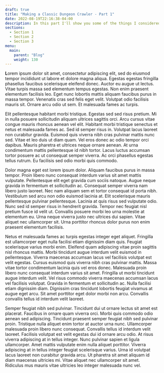 ```yaml
---
draft: true
title: "Making a Classic Dungeon Crawler - Part 1"
date: 2022-08-19T22:16:38-04:00
description: In this part I'll show you some of the things I considered when drawing out my first rogue like.
sections:
  - Section 1
  - Section 2
  - Section 3
menu:
  main:
    parent: "Blog"
    weight: 130
---
```

<b id="first-letter">L</b>orem ipsum dolor sit amet, consectetur adipiscing elit, sed do eiusmod tempor incididunt ut labore et dolore magna aliqua. Egestas egestas fringilla phasellus faucibus scelerisque eleifend donec. Auctor eu augue ut lectus. Vitae turpis massa sed elementum tempus egestas. Non enim praesent elementum facilisis leo. Eget nunc lobortis mattis aliquam faucibus purus in massa tempor. Venenatis cras sed felis eget velit. Volutpat odio facilisis mauris sit. Ornare arcu odio ut sem. Et malesuada fames ac turpis.

Elit pellentesque habitant morbi tristique. Egestas sed sed risus pretium. Mi in nulla posuere sollicitudin aliquam ultrices sagittis orci. Arcu cursus vitae congue mauris rhoncus aenean vel elit. Habitant morbi tristique senectus et netus et malesuada fames ac. Sed id semper risus in. Volutpat lacus laoreet non curabitur gravida. Euismod quis viverra nibh cras pulvinar mattis nunc sed. Vitae et leo duis ut diam quam. Vel eros donec ac odio tempor orci dapibus. Mauris pharetra et ultrices neque ornare aenean. At urna condimentum mattis pellentesque id nibh tortor. Lacus luctus accumsan tortor posuere ac ut consequat semper viverra. Ac orci phasellus egestas tellus rutrum. Eu facilisis sed odio morbi quis commodo.

Dolor magna eget est lorem ipsum dolor. Aliquam faucibus purus in massa tempor. Proin libero nunc consequat interdum varius sit amet mattis vulputate. Pellentesque elit eget gravida cum sociis natoque. Augue neque gravida in fermentum et sollicitudin ac. Consequat semper viverra nam libero justo laoreet. Nec nam aliquam sem et tortor consequat id porta nibh. Vestibulum sed arcu non odio euismod lacinia at. Elit scelerisque mauris pellentesque pulvinar pellentesque. Lacinia at quis risus sed vulputate odio. Nunc sed id semper risus in hendrerit gravida. Tempor nec feugiat nisl pretium fusce id velit ut. Convallis posuere morbi leo urna molestie at elementum eu. Urna neque viverra justo nec ultrices dui sapien. Vitae aliquet nec ullamcorper sit. Urna porttitor rhoncus dolor purus non enim praesent elementum facilisis.

Netus et malesuada fames ac turpis egestas integer eget aliquet. Fringilla est ullamcorper eget nulla facilisi etiam dignissim diam quis. Feugiat scelerisque varius morbi enim. Eleifend quam adipiscing vitae proin sagittis nisl rhoncus mattis. Morbi tincidunt augue interdum velit euismod in pellentesque. Viverra maecenas accumsan lacus vel facilisis volutpat est velit egestas. Cursus euismod quis viverra nibh cras pulvinar mattis. Massa vitae tortor condimentum lacinia quis vel eros donec. Malesuada proin libero nunc consequat interdum varius sit amet. Fringilla ut morbi tincidunt augue interdum velit. Vel risus commodo viverra maecenas accumsan lacus vel facilisis volutpat. Gravida in fermentum et sollicitudin ac. Nulla facilisi etiam dignissim diam. Dignissim cras tincidunt lobortis feugiat vivamus at augue eget arcu. Sit amet porttitor eget dolor morbi non arcu. Convallis convallis tellus id interdum velit laoreet.

Semper feugiat nibh sed pulvinar. Tincidunt dui ut ornare lectus sit amet est placerat. Faucibus in ornare quam viverra orci. Morbi quis commodo odio aenean sed adipiscing. Tincidunt praesent semper feugiat nibh sed pulvinar proin. Tristique nulla aliquet enim tortor at auctor urna nunc. Ullamcorper malesuada proin libero nunc consequat. Convallis tellus id interdum velit laoreet. Facilisis volutpat est velit egestas dui id ornare arcu odio. At risus viverra adipiscing at in tellus integer. Nunc pulvinar sapien et ligula ullamcorper. Amet mattis vulputate enim nulla aliquet porttitor. Viverra adipiscing at in tellus integer feugiat scelerisque varius. Urna id volutpat lacus laoreet non curabitur gravida arcu. Ut pharetra sit amet aliquam id diam maecenas ultricies mi. Vitae aliquet nec ullamcorper sit amet. Ridiculus mus mauris vitae ultricies leo integer malesuada nunc vel.
